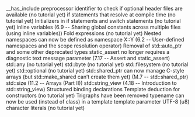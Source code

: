 __has_include preprocessor identifier to check if optional header files are available (no tutorial yet)
if statements that resolve at compile time (no tutorial yet)
Initializers in if statements and switch statements (no tutorial yet)
inline variables (6.9 -- Sharing global constants across multiple files (using inline variables))
Fold expressions (no tutorial yet)
Nested namespaces can now be defined as namespace X::Y (6.2 -- User-defined namespaces and the scope resolution operator)
Removal of std::auto_ptr and some other deprecated types
static_assert no longer requires a diagnostic text message parameter (7.17 -- Assert and static_assert)
std::any (no tutorial yet)
std::byte (no tutorial yet)
std::filesystem (no tutorial yet)
std::optional (no tutorial yet)
std::shared_ptr can now manage C-style arrays (but std::make_shared can’t create them yet) (M.7 -- std::shared_ptr)
std::size (11.2 -- Arrays (Part II))
std::string_view (4.18 -- Introduction to std::string_view)
Structured binding declarations
Template deduction for constructors (no tutorial yet)
Trigraphs have been removed
typename can now be used (instead of class) in a template template parameter
UTF-8 (u8) character literals (no tutorial yet)

